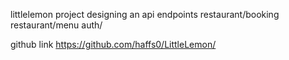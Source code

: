 littlelemon project designing an api
endpoints
restaurant/booking
restaurant/menu
auth/

github link https://github.com/haffs0/LittleLemon/
